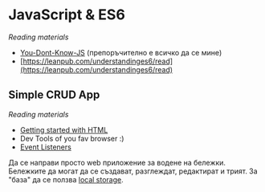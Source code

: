 # JavaScript & ES6

*Reading materials*

- [You-Dont-Know-JS](https://github.com/getify/You-Dont-Know-JS) (препоръчително е всичко да се мине)
- [https://leanpub.com/understandinges6/read](https://leanpub.com/understandinges6/read)


## Simple CRUD App

*Reading materials*
- [Getting started with HTML](https://developer.mozilla.org/en-US/docs/Learn/HTML/Introduction_to_HTML/Getting_started)
- Dev Tools of you fav browser :)
- [Event Listeners](https://developer.mozilla.org/en-US/docs/Web/API/EventTarget/addEventListener)

Да се направи просто web приложение за водене на бележки. Бележките да могат да се създават, разглеждат, редактират и трият.
За "база" да се ползва [local storage](https://developer.mozilla.org/en-US/docs/Web/API/Window/localStorage).